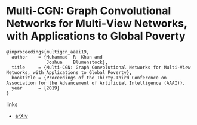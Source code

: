 # Multi-CGN: Graph Convolutional Networks for Multi‐View Networks, with Applications to Global Poverty

```
@inproceedings{multigcn_aaai19,
  author    = {Muhammad  R  Khan and
               Joshua    Blumenstock},
  title     = {Multi-CGN: Graph Convolutional Networks for Multi‐View Networks, with Applications to Global Poverty},
  booktitle = {Proceedings of the Thirty-Third Conference on Association for the Advancement of Artificial Intelligence (AAAI)},
  year      = {2019}
}
```

links
- [arXiv](https://arxiv.org/abs/1901.11213)
